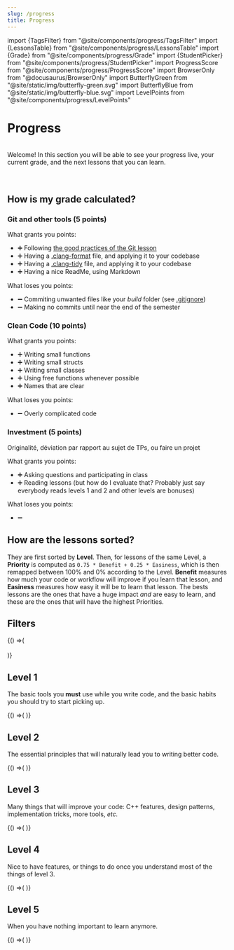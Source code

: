 ```yaml
---
slug: /progress
title: Progress
---
```

import {TagsFilter} from "@site/components/progress/TagsFilter"
import {LessonsTable} from "@site/components/progress/LessonsTable"
import {Grade} from "@site/components/progress/Grade"
import {StudentPicker} from "@site/components/progress/StudentPicker"
import ProgressScore from "@site/components/progress/ProgressScore"
import BrowserOnly from "@docusaurus/BrowserOnly"
import ButterflyGreen from "@site/static/img/butterfly-green.svg"
import ButterflyBlue from "@site/static/img/butterfly-blue.svg"
import LevelPoints from "@site/components/progress/LevelPoints"

# Progress

<ButterflyGreen/> <ButterflyGreen/> <ButterflyGreen/><br/>
Welcome! In this section you will be able to see your progress live, your current grade, and the next lessons that you can learn.<br/>
<ButterflyBlue/> <ButterflyBlue/> <ButterflyBlue/><br/><br/>

## How is my grade calculated?

### Git and other tools (5 points)

What grants you points:

- ➕ Following [the good practices of the Git lesson](/lessons/git#good-practices)
- ➕ Having a [.clang-format](/lessons/formatting-tool/) file, and applying it to your codebase
- ➕ Having a [.clang-tidy](/lessons/static-analysers/) file, and applying it to your codebase
- ➕ Having a nice ReadMe, using Markdown

What loses you points:

- ➖ Commiting unwanted files like your *build* folder (see [.gitignore](/lessons/git#gitignore))
- ➖ Making no commits until near the end of the semester

### Clean Code (10 points)

What grants you points:

- ➕ Writing small functions
- ➕ Writing small structs
- ➕ Writing small classes
- ➕ Using free functions whenever possible
- ➕ Names that are clear

What loses you points:

- ➖ Overly complicated code

### Investment (5 points)

Originalité, déviation par rapport au sujet de TPs, ou faire un projet

What grants you points:

- ➕ Asking questions and participating in class
- ➕ Reading lessons (but how do I evaluate that? Probably just say everybody reads levels 1 and 2 and other levels are bonuses)

What loses you points:

- ➖ 

## How are the lessons sorted?

They are first sorted by **Level**. Then, for lessons of the same Level, a **Priority** is computed as `0.75 * Benefit + 0.25 * Easiness`, which is then remapped between 100% and 0% according to the Level. **Benefit** measures how much your code or workflow will improve if you learn that lesson, and **Easiness** measures how easy it will be to learn that lesson. The bests lessons are the ones that have a huge impact *and* are easy to learn, and these are the ones that will have the highest Priorities.

## Filters
<BrowserOnly>{() =>(<span>
    <StudentPicker/>
    <br/>
    <TagsFilter/>
    <Grade top_position="340px"/>
    <br/>
</span>)}</BrowserOnly>

## Level 1

The basic tools you **must** use while you write code, and the basic habits you should try to start picking up.

<BrowserOnly>{() =>(<span>
    <ProgressScore level={1}/>
    <LessonsTable level={1}/>
</span>)}</BrowserOnly>

## Level 2

The essential principles that will naturally lead you to writing better code.

<BrowserOnly>{() =>(<span>
    <ProgressScore level={2}/>
    <LessonsTable level={2}/>
</span>)}</BrowserOnly>

## Level 3

Many things that will improve your code: C++ features, design patterns, implementation tricks, more tools, *etc.*

<BrowserOnly>{() =>(<span>
    <ProgressScore level={3}/>
    <LessonsTable level={3}/>
</span>)}</BrowserOnly>

## Level 4

Nice to have features, or things to do once you understand most of the things of level 3.

<BrowserOnly>{() =>(<span>
    <ProgressScore level={4}/>
    <LessonsTable level={4}/>
</span>)}</BrowserOnly>

## Level 5

When you have nothing important to learn anymore.

<BrowserOnly>{() =>(<span>
    <ProgressScore level={5}/>
    <LessonsTable level={5}/>
</span>)}</BrowserOnly>
